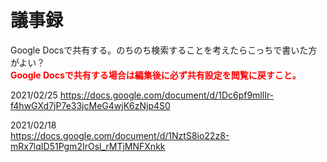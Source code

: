 # 議事録

Google Docsで共有する。のちのち検索することを考えたらこっちで書いた方がよい？  
**<font color="red">Google Docsで共有する場合は編集後に必ず共有設定を閲覧に戻すこと。</font>**

2021/02/25
https://docs.google.com/document/d/1Dc6pf9mllIr-f4hwGXd7jP7e33jcMeG4wjK6zNjp4S0

2021/02/18  
https://docs.google.com/document/d/1NztS8io22z8-mRx7lqID51Pgm2IrOsl_rMTjMNFXnkk

